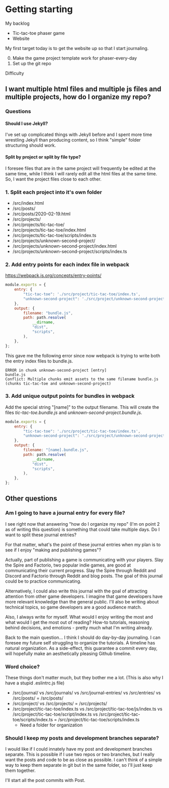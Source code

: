 
# Getting starting

My backlog
* Tic-tac-toe phaser game
* Website

My first target today is to get the website up so that I start journaling.

0. Make the game project template work for phaser-every-day
0. Set up the git repo

Difficulty

## I want multiple html files and multiple js files and multiple projects, how do I organize my repo?

### Questions

#### Should I use Jekyll?
I've set up complicated things with Jekyll before and I spent more time wrestling Jekyll than producing content, so I think "simple" folder structuring should work.

#### Split by project or split by file type?
I foresee files that are in the same project will frequently be edited at the same time, while I think I will rarely edit all the html files at the same time. So, I want the project files close to each other.

### 1. Split each project into it's own folder

* /src/index.html
* /src/posts/
* /src/posts/2020-02-19.html
* /src/projects/
* /src/projects/tic-tac-toe/
* /src/projects/tic-tac-toe/index.html
* /src/projects/tic-tac-toe/scripts/index.ts
* /src/projects/unknown-second-project/
* /src/projects/unknown-second-project/index.html
* /src/projects/unknown-second-project/scripts/index.ts

### 2. Add entry points for each index file in webpack

https://webpack.js.org/concepts/entry-points/

```js
module.exports = {
    entry: {
        "tic-tac-toe": './src/project/tic-tac-toe/index.ts',
        "unknown-second-project": './src/project/unknown-second-project/index.ts',
    },
    output: {
        filename: "bundle.js",
        path: path.resolve(
            __dirname,
            "dist",
            "scripts",
        ),
    },
};
```

This gave me the following error since now webpack is trying to write both the entry index files to bundle.js.

```
ERROR in chunk unknown-second-project [entry]
bundle.js
Conflict: Multiple chunks emit assets to the same filename bundle.js (chunks tic-tac-toe and unknown-second-project)
```

### 3. Add unique output points for bundles in webpack

Add the special string "[name]" to the output filename. This will create the files *tic-tac-toe.bundle.js* and *unknown-second-project.bundle.js*.

```js
module.exports = {
    entry: {
        "tic-tac-toe": './src/project/tic-tac-toe/index.ts',
        "unknown-second-project": './src/project/unknown-second-project/index.ts',
    },
    output: {
        filename: "[name].bundle.js",
        path: path.resolve(
            __dirname,
            "dist",
            "scripts",
        ),
    },
};
```

## Other questions

### Am I going to have a journal entry for every file?
I see right now that answering "how do I organize my repo" (I'm on point 2 as of writing this question) is something that could take multiple days. Do I want to split these journal entries?

For that matter, what's the point of these journal entries when my plan is to see if I enjoy "making and publishing games"?

Actually, part of publishing a game is communicating with your players. Slay the Spire and Factorio, two popular indie games, are good at communicating their current progress. Slay the Spire through Reddit and Discord and Factorio through Reddit and blog posts. The goal of this journal could be to practice communicating.

Alternatively, I could also write this journal with the goal of attracting attention from other game developers. I imagine that game developers have more relevant knowledge than the general public. I'll also be writing about technical topics, so game developers are a good audience match.

Also, I always write for myself. What would I enjoy writing the most and what would I get the most out of reading? How-to tutorials, reasoning behind decisions, and emotions - pretty much what I'm writing already.

Back to the main question... I think I should do day-by-day journaling. I can foresee my future self struggling to organize the tutorials. A timeline has natural organization. As a side-effect, this guarantee a commit every day, will hopefully make an aesthetically pleasing Github timeline.

### Word choice?
These things don't matter much, but they bother me a lot. (This is also why I have a stupid .eslintrc.js file)

* /src/journal/ vs /src/journals/ vs /src/journal-entries/ vs /src/entries/ vs /src/posts/ = /src/posts/
* /src/project/ vs /src/projects/ = /src/projects/
* /src/project/tic-tac-toe/index.ts vs /src/project/tic-tac-toe/js/index.ts vs /src/project/tic-tac-toe/script/index.ts vs /src/project/tic-tac-toe/scripts/index.ts = /src/project/tic-tac-toe/scripts/index.ts
    * Need a folder for organization

### Should I keep my posts and development branches separate?
I would like if I could innately have my post and development branches separate. This is possible if I use two repos or two branches, but I really want the posts and code to be as close as possible. I can't think of a simple way to keep them separate in git but in the same folder, so I'll just keep them together.

I'll start all the post commits with Post.

